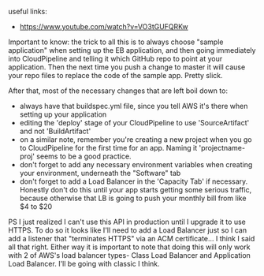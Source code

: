 useful links:

- https://www.youtube.com/watch?v=VO3tGUFQRKw

Important to know: the trick to all this is to always choose "sample application" when setting up the EB application, and then going immediately into CloudPipeline and telling it which GitHub repo to point at your application. Then the next time you push a change to master it will cause your repo files to replace the code of the sample app. Pretty slick. 

After that, most of the necessary changes that are left boil down to:

- always have that buildspec.yml file, since you tell AWS it's there when setting up your application
- editing the 'deploy' stage of your CloudPipeline to use 'SourceArtifact' and not 'BuildArtifact'
- on a similar note, remember you're creating a new project when you go to CloudPipeline for the first time for an app. Naming it 'projectname-proj' seems to be a good practice.
- don't forget to add any necessary environment variables when creating your environment, underneath the "Software" tab
- don't forget to add a Load Balancer in the 'Capacity Tab' if necessary. Honestly don't do this until your app starts getting some serious traffic, because otherwise that LB is going to push your monthly bill from like $4 to $20 

PS I just realized I can't use this API in production until I upgrade it to use HTTPS. To do so it looks like I'll need to add a Load Balancer just so I can add a listener that "terminates HTTPS" via an ACM certificate... I think I said all that right. Either way it is important to note that doing this will only work with 2 of AWS's load balancer types- Class Load Balancer and Application Load Balancer. I'll be going with classic I think.
